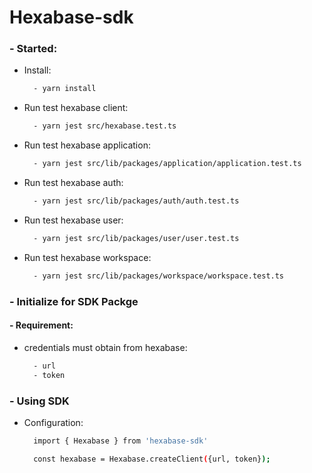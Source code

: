 

# Hexabase-sdk

### - Started:
  - Install:
    ```bash
      - yarn install
    ```
  - Run test hexabase client:
    ```bash
      - yarn jest src/hexabase.test.ts
    ```
  - Run test hexabase application:
    ```bash
      - yarn jest src/lib/packages/application/application.test.ts
    ```
  - Run test hexabase auth:
    ```bash
      - yarn jest src/lib/packages/auth/auth.test.ts
    ```
  - Run test hexabase user:
    ```bash
      - yarn jest src/lib/packages/user/user.test.ts
    ```
  - Run test hexabase workspace:
    ```bash
      - yarn jest src/lib/packages/workspace/workspace.test.ts
    ```
### - Initialize for SDK Packge
#### - Requirement:
  - credentials must obtain from hexabase: 
    ```bash
      - url
      - token
    ```

### - Using SDK
  - Configuration:
    ```bash
      import { Hexabase } from 'hexabase-sdk'

      const hexabase = Hexabase.createClient({url, token});
    ```